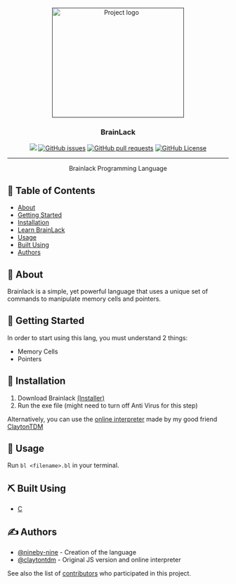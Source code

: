 <p align="center">
  <a href="" rel="noopener">
 <img width=300px height=250px src="https://media.discordapp.net/attachments/1165336260223713370/1187639841735835658/2_objects.png?ex=65979ecb&is=658529cb&hm=a3224ddd62df37fcc163b5e52d5f67e8986ae2b1cf29303e18165147cd6f01af&=&format=webp&quality=lossless&width=835&height=662" alt="Project logo"></a>
</p>

<h3 align="center">BrainLack</h3>

<div align="center">

<div align="center" dir="auto">
<p dir="auto"><a href="https://github.com/nineby-nine/brainlack/tree/main"><img src="https://img.shields.io/badge/status-active-success/nineby-nine/brainlack"></a>
<a href="https://github.com/nineby-nine/brainlack/issues"><img alt="GitHub issues" src="https://img.shields.io/github/issues/nineby-nine/brainlack"></a>
<a href="https://github.com/nineby-nine/brainlack/pulls"><img alt="GitHub pull requests" src="https://img.shields.io/github/issues-pr/nineby-nine/brainlack"></a>
<a href="https://github.com/nineby-nine/brainlack/LICENSE"><img alt="GitHub License" src="https://img.shields.io/github/license/nineby-nine/brainlack"></a></p>
</div>

</div>

---

<p align="center"> Brainlack Programming Language
    <br> 
</p>

## 📝 Table of Contents
- [About](#about)
- [Getting Started](#getting_started)
- [Installation](#installation)
- [Learn BrainLack](https://nineby-nine.github.io/brainlack/learn)
- [Usage](#usage)
- [Built Using](#built_using)
- [Authors](#authors)

## 🧐 About <a name = "about"></a>
Brainlack is a simple, yet powerful language that uses a unique set of commands to manipulate memory cells and pointers.

## 🏁 Getting Started <a name = "getting_started"></a>
In order to start using this lang, you must understand 2 things:
- Memory Cells
- Pointers

## 💾 Installation <a name = "installation"></a>
1. Download Brainlack [(Installer)](https://github.com/nineby-nine/brainlack/releases/download/v3/install.exe)
2. Run the exe file (might need to turn off Anti Virus for this step)

Alternatively, you can use the [online interpreter](https://nineby-nine.github.io/brainlack/interpreter/) made by my good friend [ClaytonTDM](https://github.com/ClaytonTDM)

## 🎈 Usage <a name="usage"></a>

Run `bl <filename>.bl` in your terminal.

## ⛏️ Built Using <a name = "built_using"></a>
- [C](https://www.learn-c.org/)

## ✍️ Authors <a name = "authors"></a>
- [@nineby-nine](https://github.com/nineby-nine) - Creation of the language
- [@claytontdm](https://github.com/claytontdm) - Original JS version and online interpreter

See also the list of [contributors](https://github.com/nineby-nine/brainlack/contributors) who participated in this project.
#
